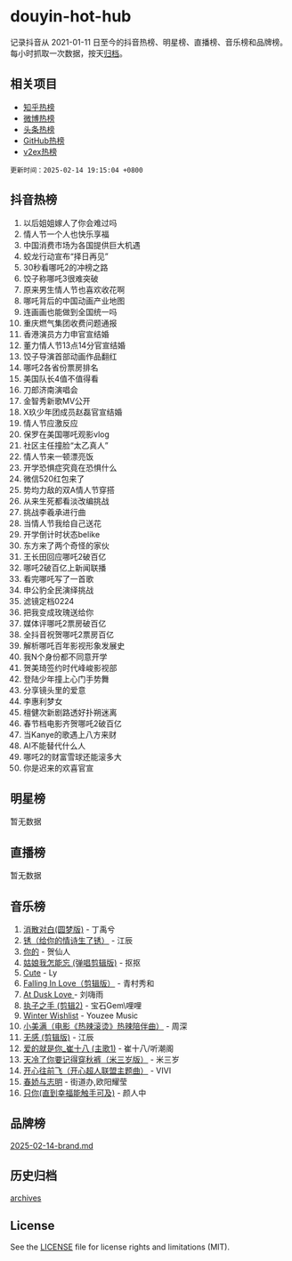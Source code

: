 # douyin-hot-hub

记录抖音从 2021-01-11 日至今的抖音热榜、明星榜、直播榜、音乐榜和品牌榜。每小时抓取一次数据，按天[归档](archives)。

## 相关项目

- [知乎热榜](https://github.com/lonnyzhang423/zhihu-hot-hub)
- [微博热榜](https://github.com/lonnyzhang423/weibo-hot-hub)
- [头条热榜](https://github.com/lonnyzhang423/toutiao-hot-hub)
- [GitHub热榜](https://github.com/lonnyzhang423/github-hot-hub)
- [v2ex热榜](https://github.com/lonnyzhang423/v2ex-hot-hub)


`更新时间：2025-02-14 19:15:04 +0800`

## 抖音热榜

1. 以后姐姐嫁人了你会难过吗
1. 情人节一个人也快乐享福
1. 中国消费市场为各国提供巨大机遇
1. 蛟龙行动宣布“择日再见”
1. 30秒看哪吒2的冲榜之路
1. 饺子称哪吒3很难突破
1. 原来男生情人节也喜欢收花啊
1. 哪吒背后的中国动画产业地图
1. 连画画也能做到全国统一吗
1. 重庆燃气集团收费问题通报
1. 香港演员方力申官宣结婚
1. 董力情人节13点14分官宣结婚
1. 饺子导演首部动画作品翻红
1. 哪吒2各省份票房排名
1. 美国队长4值不值得看
1. 刀郎济南演唱会
1. 金智秀新歌MV公开
1. X玖少年团成员赵磊官宣结婚
1. 情人节应激反应
1. 保罗在美国哪吒观影vlog
1. 社区主任撞脸“太乙真人”
1. 情人节来一顿漂亮饭
1. 开学恐惧症究竟在恐惧什么
1. 微信520红包来了
1. 势均力敌的双A情人节穿搭
1. 从来生死都看淡改编挑战
1. 挑战李羲承进行曲
1. 当情人节我给自己送花
1. 开学倒计时状态belike
1. 东方来了两个奇怪的家伙
1. 王长田回应哪吒2破百亿
1. 哪吒2破百亿上新闻联播
1. 看完哪吒写了一首歌
1. 申公豹全民演绎挑战
1. 滤镜定档0224
1. 把我变成玫瑰送给你
1. 媒体评哪吒2票房破百亿
1. 全抖音祝贺哪吒2票房百亿
1. 解析哪吒百年影视形象发展史
1. 我N个身份都不同意开学
1. 贺美琦签约时代峰峻影视部
1. 登陆少年撞上心门手势舞
1. 分享镜头里的爱意
1. 李惠利梦女
1. 檀健次新剧路透好扑朔迷离
1. 春节档电影齐贺哪吒2破百亿
1. 当Kanye的歌遇上八方来财
1. AI不能替代什么人
1. 哪吒2的财富雪球还能滚多大
1. 你是迟来的欢喜官宣

## 明星榜

暂无数据

## 直播榜

暂无数据

## 音乐榜

1. [消散对白(圆梦版)](https://sf5-hl-cdn-tos.douyinstatic.com/obj/tos-cn-ve-2774/og4jB5I5IizzoZVAAAzWgBMAsMDWoArfwBOiFs) - 丁禹兮
1. [锈（给你的情诗生了锈）](https://sf5-hl-cdn-tos.douyinstatic.com/obj/tos-cn-ve-2774/o8a1PBtVqIYbPEGK6e5A4egedVMdm3fCIz6bbE) - 江辰
1. [你的](https://sf5-hl-cdn-tos.douyinstatic.com/obj/tos-cn-ve-2774/oYuIeKf42jB7sEV6B2upMdpYAgfrQWj0FeRegh) - 贺仙人
1. [姑娘我怎能忘 (弹唱剪辑版)](https://sf5-hl-cdn-tos.douyinstatic.com/obj/tos-cn-ve-2774/okamwrBGEMz6illuEofAsMV4yzF5tVWbBiA5AI) - 抠抠
1. [Cute](https://sf5-hl-cdn-tos.douyinstatic.com/obj/tos-cn-ve-2774/o4IbIzHWKAAB4wsS5qMBRiiAlEBGTpQRNfFvuo) - Ly
1. [Falling In Love（剪辑版）](https://sf5-hl-cdn-tos.douyinstatic.com/obj/tos-cn-ve-2774/o8ajpA8zzgBPahbBIO8AcKGBLJezFCRd1wfP9f) - 青村秀和
1. [ At Dusk  Love ](https://sf5-hl-cdn-tos.douyinstatic.com/obj/tos-cn-ve-2774/o8CrpCf5CaYgI4ZrtQgMQAFEfuGqNnRSDQAPBc) - 刘嗨雨
1. [执子之手 (剪辑2)](https://sf5-hl-cdn-tos.douyinstatic.com/obj/tos-cn-ve-2774/oUoZLQjCc31XzqsBnBQUNgeKtYPBcgbFDwtfcu) - 宝石Gem\哩哩
1. [Winter Wishlist](https://sf5-hl-cdn-tos.douyinstatic.com/obj/tos-cn-ve-2774/oIIgUOeamCFCVAzxN6MFRLIBlLGpUqQxeeHrLE) - Youzee Music
1. [小美满（电影《热辣滚烫》热辣陪伴曲）](https://sf5-hl-cdn-tos.douyinstatic.com/obj/tos-cn-ve-2774/o0GAn2lSgfZIDUgtevCGDQYnFg4CwnrBaxbTZL) - 周深
1. [无感 (剪辑版)](https://sf5-hl-cdn-tos.douyinstatic.com/obj/tos-cn-ve-2774/o0eIsUzJBDlQaQFC5OFlgbMEZC1TFYBftOBn6p) - 江辰
1. [爱的就是你_崔十八 (主歌1)](https://sf5-hl-cdn-tos.douyinstatic.com/obj/tos-cn-ve-2774/oI5BO5DhFZ6UTcNCnZaOCBLtZ7WIMQGfgnXf5E) - 崔十八/听潮阁
1. [天冷了你要记得穿秋裤（米三岁版）](https://sf5-hl-cdn-tos.douyinstatic.com/obj/tos-cn-ve-2774/oQlIwVIDWiZ6BQilAorS7MA0AgCkQDvcZAdm1) - 米三岁
1. [开心往前飞（开心超人联盟主题曲）](https://sf5-hl-cdn-tos.douyinstatic.com/obj/tos-cn-ve-2774/9d8fb7c82cf1421fb93a9fe925275e0a) - VIVI
1. [春娇与志明](https://sf5-hl-cdn-tos.douyinstatic.com/obj/tos-cn-ve-2774/e530d8fceb7044b39707d7f9ff54add1) - 街道办,欧阳耀莹
1. [只你(直到幸福能触手可及)](https://sf5-hl-cdn-tos.douyinstatic.com/obj/tos-cn-ve-2774/o0lBkRDzFTeaVSUz3ZZSCBVtZ5DIMQGfgmEAuE) - 颜人中

## 品牌榜

[2025-02-14-brand.md](archives/2025-02-14-brand.md)

## 历史归档

[archives](archives)

## License

See the [LICENSE](LICENSE) file for license rights and limitations (MIT).
